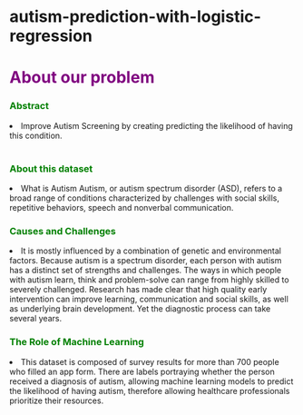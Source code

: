 # autism-prediction-with-logistic-regression

# <b><font color ='purple'> About our problem </b> </font> 
 
 <h3><b><font color ='green'> Abstract </b> </font></h3>
<li>Improve Autism Screening by creating predicting the likelihood of having this condition.
</li><br>
<h3><b><font color ='green'> About this dataset </b> </font></h3>
<li>
What is Autism
Autism, or autism spectrum disorder (ASD), refers to a broad range of conditions characterized by challenges with social skills, repetitive behaviors, speech and nonverbal communication.
</li>

 <h3><b><font color ='green'> Causes and Challenges </b> </font></h3>
 <li>It is mostly influenced by a combination of genetic and environmental factors. Because autism is a spectrum disorder, each person with autism has a distinct set of strengths and challenges. The ways in which people with autism learn, think and problem-solve can range from highly skilled to severely challenged.
Research has made clear that high quality early intervention can improve learning, communication and social skills, as well as underlying brain development. Yet the diagnostic process can take several years.
</li>
<h3><b><font color ='green'> The Role of Machine Learning </b> </font></h3>
 <li>This dataset is composed of survey results for more than 700 people who filled an app form. There are labels portraying whether the person received a diagnosis of autism, allowing machine learning models to predict the likelihood of having autism, therefore allowing healthcare professionals prioritize their resources.
</li>


